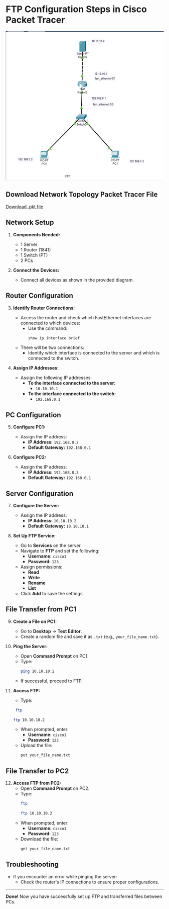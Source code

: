 # **FTP Configuration Steps in Cisco Packet Tracer**

![FTP Setup](./images/ftp.png)

## **Download Network Topology Packet Tracer File**

[Download .pkt file](./Topologies.pkt)

## **Network Setup**

1. **Components Needed:**
   - 1 Server
   - 1 Router (1841)
   - 1 Switch (PT)
   - 2 PCs

2. **Connect the Devices:**
   - Connect all devices as shown in the provided diagram.

## **Router Configuration**

3. **Identify Router Connections:**
   - Access the router and check which FastEthernet interfaces are connected to which devices:
     - Use the command: 
       ```bash
       show ip interface brief
       ```
   - There will be two connections:
     - Identify which interface is connected to the server and which is connected to the switch.

4. **Assign IP Addresses:**
   - Assign the following IP addresses:
     - **To the interface connected to the server:** 
       - `10.10.10.1`
     - **To the interface connected to the switch:** 
       - `192.168.0.1`

## **PC Configuration**

5. **Configure PC1:**
   - Assign the IP address:
     - **IP Address:** `192.168.0.2`
     - **Default Gateway:** `192.168.0.1`

6. **Configure PC2:**
   - Assign the IP address:
     - **IP Address:** `192.168.0.3`
     - **Default Gateway:** `192.168.0.1`

## **Server Configuration**

7. **Configure the Server:**
   - Assign the IP address:
     - **IP Address:** `10.10.10.2`
     - **Default Gateway:** `10.10.10.1`

8. **Set Up FTP Service:**
   - Go to **Services** on the server.
   - Navigate to **FTP** and set the following:
     - **Username:** `cisco1`
     - **Password:** `123`
   - Assign permissions:
     - **Read**
     - **Write**
     - **Rename**
     - **List**
   - Click **Add** to save the settings.

## **File Transfer from PC1**

9. **Create a File on PC1:**
   - Go to **Desktop** → **Text Editor**.
   - Create a random file and save it as `.txt` (e.g., `your_file_name.txt`).

10. **Ping the Server:**
    - Open **Command Prompt** on PC1.
    - Type:
      ```bash
      ping 10.10.10.2
      ```
    - If successful, proceed to FTP.

11. **Access FTP:**
    - Type:
     ```bash
      ftp
      ```
      ```bash
      ftp 10.10.10.2
      ```
    - When prompted, enter:
      - **Username:** `cisco1`
      - **Password:** `123`
    - Upload the file:
      ```bash
      put your_file_name.txt
      ```

## **File Transfer to PC2**

12. **Access FTP from PC2:**
    - Open **Command Prompt** on PC2.
    - Type:
      ```bash
      ftp
      ```
      ```bash
      ftp 10.10.10.2
      ```
    - When prompted, enter:
      - **Username:** `cisco1`
      - **Password:** `123`
    - Download the file:
      ```bash
      get your_file_name.txt
      ```

## **Troubleshooting**

- If you encounter an error while pinging the server:
  - Check the router's IP connections to ensure proper configurations.

---

**Done!** Now you have successfully set up FTP and transferred files between PCs.
